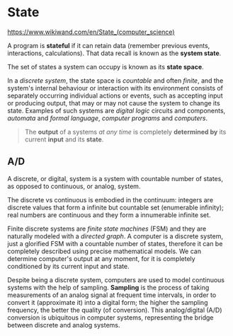 # State

https://www.wikiwand.com/en/State_(computer_science)


A program is **stateful** if it can retain data (remember previous events, interactions, calculations). That data recall is known as the **system state**.

The set of states a system can occupy is known as its **state space**.

In a *discrete system*, the state space is *countable* and often *finite*, and the system's internal behaviour or interaction with its environment consists of separately occurring individual actions or events, such as accepting input or producing output, that may or may not cause the system to change its state. Examples of such systems are *digital logic* circuits and components, *automata* and *formal language*, *computer programs* and *computers*.

> The **output** of a systems *at any time* is completely **determined by** its current **input** and its **state**.



## A/D
A discrete, or digital, system is a system with countable number of states, as opposed to continuous, or analog, system.

The discrete vs continuous is embodied in the continuum: integers are discrete values that form a infinite but countable set (enumerable infinity); real numbers are continuous and they form a innumerable infinite set.

Finite discrete systems are *finite state machines* (FSM) and they are naturally modeled with a *directed graph*. A computer is a discrete system, just a glorified FSM with a countable number of states, therefore it can be completely described using precise mathematical models. We can determine computer's output at any moment, for it is completely conditioned by its current input and state.

Despite being a discrete system, computers are used to model continuous systems with the help of sampling. **Sampling** is the process of taking measurements of an analog signal at frequent time intervals, in order to convert it (approximate it) into a digital form; the higher the sampling frequency, the better the quality (of conversion). This analog/digital (A/D) conversion is ubiquitous in computer systems, representing the bridge between discrete and analog systems.
